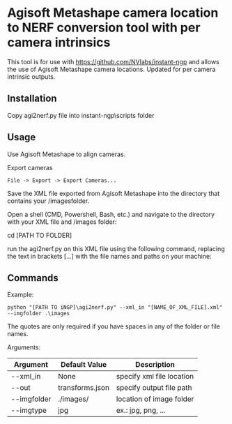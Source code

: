 # Agisoft Metashape camera location to NERF conversion tool with per camera intrinsics
This tool is for use with https://github.com/NVlabs/instant-ngp and allows the use of Agisoft Metashape camera locations. Updated for per camera intrinsic outputs.

## Installation
Copy agi2nerf.py file into instant-ngp\scripts folder

## Usage
Use Agisoft Metashape to align cameras.

Export cameras
```
File -> Export -> Export Cameras...
```

Save the XML file exported from Agisoft Metashape into the directory that contains your /imagesfolder.

Open a shell (CMD, Powershell, Bash, etc.) and navigate to the directory with your XML file and /images folder:

cd [PATH TO FOLDER]

run the agi2nerf.py on this XML file using the following command, replacing the text in brackets […] with the file names and paths on your machine:

## Commands
Example:
```
python "[PATH TO iNGP]\agi2nerf.py" --xml_in "[NAME_OF_XML_FILE].xml" --imgfolder .\images
```
The quotes are only required if you have spaces in any of the folder or file names.


Arguments:

| Argument    | Default Value   | Description               |
|-------------|-----------------|---------------------------|
| --xml_in    | None            | specify xml file location |
| --out       | transforms.json | specify output file path  |
| --imgfolder | ./images/       | location of image folder  |
| --imgtype   | jpg             | ex.: jpg, png, ...        |

